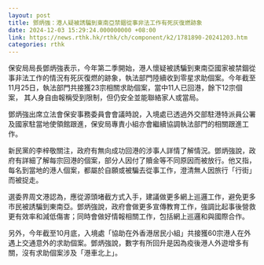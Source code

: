 ```yaml
---
layout: post
title: 鄧炳強：港人疑被誘騙到東南亞禁錮從事非法工作有死灰復燃跡象
date: 2024-12-03 15:29:24.000000000 +08:00
link: https://news.rthk.hk/rthk/ch/component/k2/1781890-20241203.htm
categories: rthk
---
```


保安局局長鄧炳強表示，今年第二季開始，港人懷疑被誘騙到東南亞國家被禁錮從事非法工作的情況有死灰復燃的跡象，執法部門陸續收到零星求助個案。今年截至11月25日，執法部門共接獲23宗相關求助個案，當中11人已回港，餘下12宗個案， 其人身自由報稱受到限制，但仍安全並能聯絡家人或當局。

鄧炳強出席立法會保安事務委員會會議時說，入境處已透過外交部駐港特派員公署及國家駐當地使領館跟進，保安局專責小組亦會繼續協調執法部門的相關跟進工作。

新民黨的李梓敬關注，政府有無向成功回港的涉事人詳情了解情況。鄧炳強說，政府有詳細了解每宗回港的個案，部分人因付了贖金等不同原因而被放行。他又指，每名到當地的港人個案，都屬於自願或被騙去從事工作，澄清無人因旅行「行街」而被捉走。

選委界周文港認為，應從源頭堵截方式入手，建議做更多網上巡邏工作，避免更多市民被誘騙到東南亞。鄧炳強說，政府會做更多宣傳教育工作，強調比起事後營救更有效率和減低傷害；同時會做好情報相關工作，包括網上巡邏和與國際合作。

另外，今年截至10月底，入境處「協助在外香港居民小組」共接獲60宗港人在外遇上交通意外的求助個案。鄧炳強說，數字有所回升是因為疫後港人外遊增多有關，沒有求助個案涉及「港車北上」。
